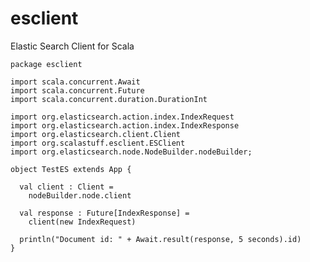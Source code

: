 esclient
========

Elastic Search Client for Scala

	package esclient
	
	import scala.concurrent.Await
	import scala.concurrent.Future
	import scala.concurrent.duration.DurationInt
	
	import org.elasticsearch.action.index.IndexRequest
	import org.elasticsearch.action.index.IndexResponse
	import org.elasticsearch.client.Client
	import org.scalastuff.esclient.ESClient
	import org.elasticsearch.node.NodeBuilder.nodeBuilder;
	
	object TestES extends App {
	
	  val client : Client = 
	    nodeBuilder.node.client
	  
	  val response : Future[IndexResponse] = 
	    client(new IndexRequest) 
	      
	  println("Document id: " + Await.result(response, 5 seconds).id)
	}
